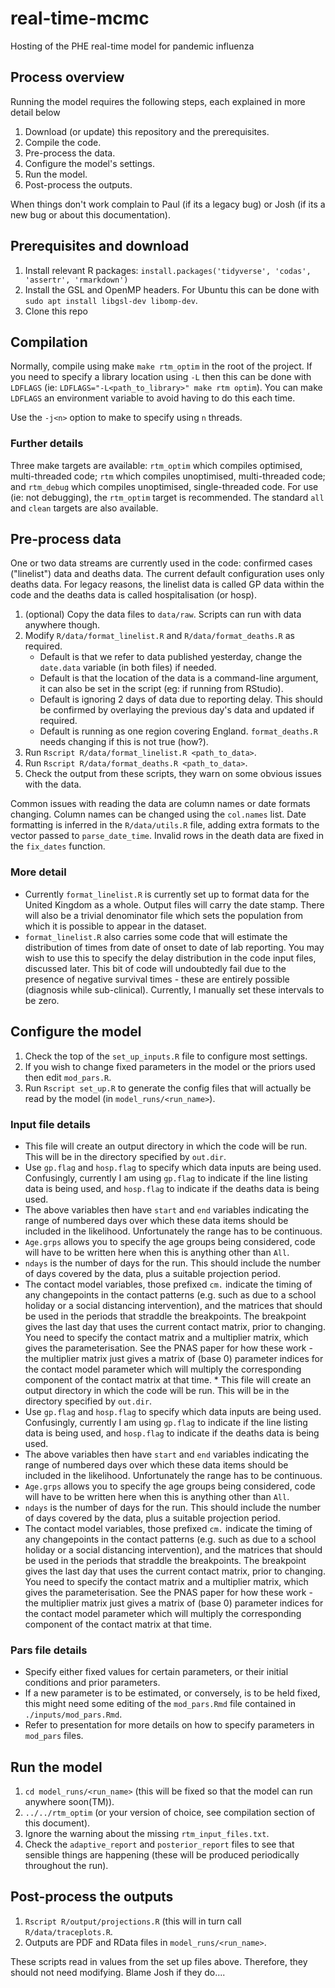 # real-time-mcmc

Hosting of the PHE real-time model for pandemic influenza

## Process overview
Running the model requires the following steps, each explained in more detail below
 
1. Download (or update) this repository and the prerequisites.
2. Compile the code.
3. Pre-process the data.
4. Configure the model's settings.
5. Run the model.
6. Post-process the outputs.

When things don't work complain to Paul (if its a legacy bug) or Josh (if its a new bug or about this documentation).

## Prerequisites and download
1. Install relevant R packages: `install.packages('tidyverse', 'codas', 'assertr', 'rmarkdown')`
2. Install the GSL and OpenMP headers. For Ubuntu this can be done with `sudo apt install libgsl-dev libomp-dev`.
3. Clone this repo

## Compilation
Normally, compile using make `make rtm_optim` in the root of the project.
If you need to specify a library location using `-L` then this can be done with `LDFLAGS` (ie: `LDFLAGS="-L<path_to_library>" make rtm optim`).
You can make `LDFLAGS` an environment variable to avoid having to do this each time.

Use the `-j<n>` option to make to specify using `n` threads.

### Further details
Three make targets are available: `rtm_optim` which compiles optimised, multi-threaded code; `rtm` which compiles unoptimised, multi-threaded code; and `rtm_debug` which compiles unoptimised, single-threaded code. For use (ie: not debugging), the `rtm_optim` target is recommended.
The standard `all` and `clean` targets are also available.



## Pre-process data

One or two data streams are currently used in the code: confirmed cases ("linelist") data and deaths data.
The current default configuration uses only deaths data.
For legacy reasons, the linelist data is called GP data within the code and the deaths data is called hospitalisation (or hosp).

1. (optional) Copy the data files to `data/raw`. Scripts can run with data anywhere though.
2. Modify `R/data/format_linelist.R` and `R/data/format_deaths.R` as required.
	* Default is that we refer to data published yesterday, change the `date.data` variable (in both files) if needed.
	* Default is that the location of the data is a command-line argument, it can also be set in the script (eg: if running from RStudio).
	* Default is ignoring 2 days of data due to reporting delay. This should be confirmed by overlaying the previous day's data and updated if required.
	* Default is running as one region covering England. `format_deaths.R` needs changing if this is not true (how?).
3. Run `Rscript R/data/format_linelist.R <path_to_data>`.
4. Run `Rscript R/data/format_deaths.R <path_to_data>`.
5. Check the output from these scripts, they warn on some obvious issues with the data.

Common issues with reading the data are column names or date formats changing.
Column names can be changed using the `col.names` list.
Date formatting is inferred in the `R/data/utils.R` file, adding extra formats to the vector passed to `parse_date_time`.
Invalid rows in the death data are fixed in the `fix_dates` function.

### More detail
* Currently ``format_linelist.R`` is currently set up to format data for the United Kingdom as a whole. Output files will carry the date stamp. There will also be a trivial denominator file which sets the population from which it is possible to appear in the dataset.
* ``format_linelist.R`` also carries some code that will estimate the distribution of times from date of onset to date of lab reporting. You may wish to use this to specify the delay distribution in the code input files, discussed later. This bit of code will undoubtedly fail due to the presence of negative survival times - these are entirely possible (diagnosis while sub-clinical). Currently, I manually set these intervals to be zero.

## Configure the model
1. Check the top of the `set_up_inputs.R` file to configure most settings.
2. If you wish to change fixed parameters in the model or the priors used then edit `mod_pars.R`.
3. Run `Rscript set_up.R` to generate the config files that will actually be read by the model (in `model_runs/<run_name>`).

### Input file details
* This file will create an output directory in which the code will be run. This will be in the directory specified by ``out.dir``.
* Use ``gp.flag`` and ``hosp.flag`` to specify which data inputs are being used. Confusingly, currently I am using ``gp.flag`` to indicate if the line listing data is being used, and ``hosp.flag`` to indicate if the deaths data is being used.
* The above variables then have ``start`` and ``end`` variables indicating the range of numbered days over which these data items should be included in the likelihood. Unfortunately the range has to be continuous.
* ``Age.grps`` allows you to specify the age groups being considered, code will have to be written here when this is anything other than ``All``.
* ``ndays`` is the number of days for the run. This should include the number of days covered by the data, plus a suitable projection period.
* The contact model variables, those prefixed ``cm.`` indicate the timing of any changepoints in the contact patterns (e.g. such as due to a school holiday or a social distancing intervention), and the matrices that should be used in the periods that straddle the breakpoints. The breakpoint gives the last day that uses the current contact matrix, prior to changing. You need to specify the contact matrix and a multiplier matrix, which gives the parameterisation. See the PNAS paper for how these work - the multiplier matrix just gives a matrix of (base 0) parameter indices for the contact model parameter which will multiply the corresponding component of the contact matrix at that time.  * This file will create an output directory in which the code will be run. This will be in the directory specified by ``out.dir``.
* Use ``gp.flag`` and ``hosp.flag`` to specify which data inputs are being used. Confusingly, currently I am using ``gp.flag`` to indicate if the line listing data is being used, and ``hosp.flag`` to indicate if the deaths data is being used.
* The above variables then have ``start`` and ``end`` variables indicating the range of numbered days over which these data items should be included in the likelihood. Unfortunately the range has to be continuous.
* ``Age.grps`` allows you to specify the age groups being considered, code will have to be written here when this is anything other than ``All``.
* ``ndays`` is the number of days for the run. This should include the number of days covered by the data, plus a suitable projection period.
* The contact model variables, those prefixed ``cm.`` indicate the timing of any changepoints in the contact patterns (e.g. such as due to a school holiday or a social distancing intervention), and the matrices that should be used in the periods that straddle the breakpoints. The breakpoint gives the last day that uses the current contact matrix, prior to changing. You need to specify the contact matrix and a multiplier matrix, which gives the parameterisation. See the PNAS paper for how these work - the multiplier matrix just gives a matrix of (base 0) parameter indices for the contact model parameter which will multiply the corresponding component of the contact matrix at that time.

### Pars file details
* Specify either fixed values for certain parameters, or their initial conditions and prior parameters.
* If a new parameter is to be estimated, or conversely, is to be held fixed, this might need some editing of the ``mod_pars.Rmd`` file contained in ``./inputs/mod_pars.Rmd``.
* Refer to presentation for more details on how to specify parameters in ``mod_pars`` files.

## Run the model
1. `cd model_runs/<run_name>` (this will be fixed so that the model can run anywhere soon(TM)).
2. `../../rtm_optim` (or your version of choice, see compilation section of this document).
3. Ignore the warning about the missing `rtm_input_files.txt`.
4. Check the `adaptive_report` and `posterior_report` files to see that sensible things are happening (these will be produced periodically throughout the run).

## Post-process the outputs
1. `Rscript R/output/projections.R` (this will in turn call `R/data/traceplots.R`.
2. Outputs are PDF and RData files in `model_runs/<run_name>`.

These scripts read in values from the set up files above.
Therefore, they should not need modifying.
Blame Josh if they do....
